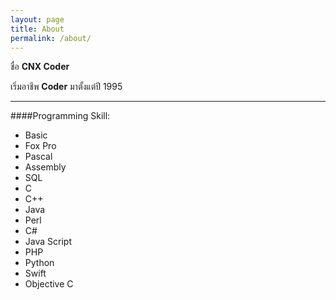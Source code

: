 ```yaml
---
layout: page
title: About
permalink: /about/
---
```


ชื่อ **CNX Coder**

เริ่มอาชีพ **Coder** มาตั้งแต่ปี 1995

***

####Programming Skill:

* Basic 
* Fox Pro
* Pascal
* Assembly
* SQL
* C
* C++
* Java
* Perl
* C#
* Java Script
* PHP
* Python
* Swift
* Objective C

